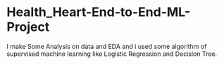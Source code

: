 # Health_Heart-End-to-End-ML-Project
I make Some Analysis on data and EDA and i used some algorithm of supervised machine learning like Logistic Regression and Decision Tree.
